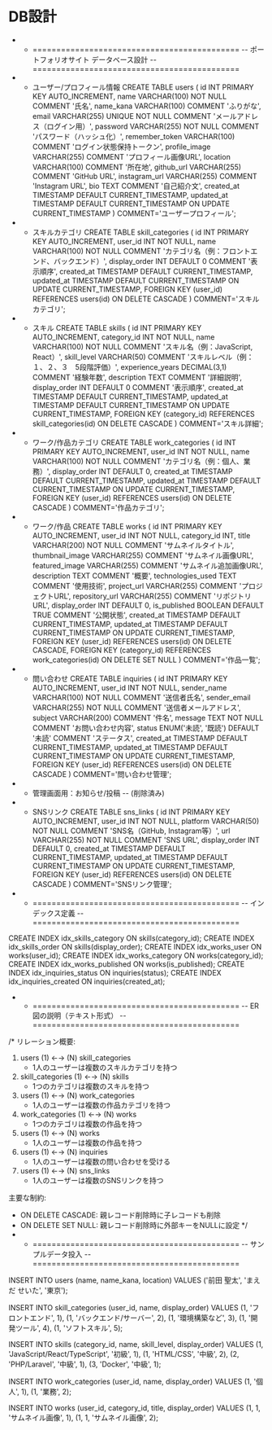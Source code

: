 # DB設計

- - ============================================
-- ポートフォリオサイト データベース設計
-- ============================================
- - ユーザー/プロフィール情報
CREATE TABLE users (
id INT PRIMARY KEY AUTO_INCREMENT,
name VARCHAR(100) NOT NULL COMMENT '氏名',
name_kana VARCHAR(100) COMMENT 'ふりがな',
email VARCHAR(255) UNIQUE NOT NULL COMMENT 'メールアドレス（ログイン用）',
password VARCHAR(255) NOT NULL COMMENT 'パスワード（ハッシュ化）',
remember_token VARCHAR(100) COMMENT 'ログイン状態保持トークン',
profile_image VARCHAR(255) COMMENT 'プロフィール画像URL',
location VARCHAR(100) COMMENT '所在地',
github_url VARCHAR(255) COMMENT 'GitHub URL',
instagram_url VARCHAR(255) COMMENT 'Instagram URL',
bio TEXT COMMENT '自己紹介文',
created_at TIMESTAMP DEFAULT CURRENT_TIMESTAMP,
updated_at TIMESTAMP DEFAULT CURRENT_TIMESTAMP ON UPDATE CURRENT_TIMESTAMP
) COMMENT='ユーザープロフィール';
- - スキルカテゴリ
CREATE TABLE skill_categories (
id INT PRIMARY KEY AUTO_INCREMENT,
user_id INT NOT NULL,
name VARCHAR(100) NOT NULL COMMENT 'カテゴリ名（例：フロントエンド、バックエンド）',
display_order INT DEFAULT 0 COMMENT '表示順序',
created_at TIMESTAMP DEFAULT CURRENT_TIMESTAMP,
updated_at TIMESTAMP DEFAULT CURRENT_TIMESTAMP ON UPDATE CURRENT_TIMESTAMP,
FOREIGN KEY (user_id) REFERENCES users(id) ON DELETE CASCADE
) COMMENT='スキルカテゴリ';
- - スキル
CREATE TABLE skills (
id INT PRIMARY KEY AUTO_INCREMENT,
category_id INT NOT NULL,
name VARCHAR(100) NOT NULL COMMENT 'スキル名（例：JavaScript, React）',
skill_level VARCHAR(50) COMMENT 'スキルレベル（例：１、２、３　5段階評価）',
experience_years DECIMAL(3,1) COMMENT '経験年数',
description TEXT COMMENT '詳細説明',
display_order INT DEFAULT 0 COMMENT '表示順序',
created_at TIMESTAMP DEFAULT CURRENT_TIMESTAMP,
updated_at TIMESTAMP DEFAULT CURRENT_TIMESTAMP ON UPDATE CURRENT_TIMESTAMP,
FOREIGN KEY (category_id) REFERENCES skill_categories(id) ON DELETE CASCADE
) COMMENT='スキル詳細';
- - ワーク/作品カテゴリ
CREATE TABLE work_categories (
id INT PRIMARY KEY AUTO_INCREMENT,
user_id INT NOT NULL,
name VARCHAR(100) NOT NULL COMMENT 'カテゴリ名（例：個人、業務）',
display_order INT DEFAULT 0,
created_at TIMESTAMP DEFAULT CURRENT_TIMESTAMP,
updated_at TIMESTAMP DEFAULT CURRENT_TIMESTAMP ON UPDATE CURRENT_TIMESTAMP,
FOREIGN KEY (user_id) REFERENCES users(id) ON DELETE CASCADE
) COMMENT='作品カテゴリ';
- - ワーク/作品
CREATE TABLE works (
id INT PRIMARY KEY AUTO_INCREMENT,
user_id INT NOT NULL,
category_id INT,
title VARCHAR(200) NOT NULL COMMENT 'サムネイルタイトル',
thumbnail_image VARCHAR(255) COMMENT 'サムネイル画像URL',
featured_image VARCHAR(255) COMMENT 'サムネイル追加画像URL',
description TEXT COMMENT '概要',
technologies_used TEXT COMMENT '使用技術',
project_url VARCHAR(255) COMMENT 'プロジェクトURL',
repository_url VARCHAR(255) COMMENT 'リポジトリURL',
display_order INT DEFAULT 0,
is_published BOOLEAN DEFAULT TRUE COMMENT '公開状態',
created_at TIMESTAMP DEFAULT CURRENT_TIMESTAMP,
updated_at TIMESTAMP DEFAULT CURRENT_TIMESTAMP ON UPDATE CURRENT_TIMESTAMP,
FOREIGN KEY (user_id) REFERENCES users(id) ON DELETE CASCADE,
FOREIGN KEY (category_id) REFERENCES work_categories(id) ON DELETE SET NULL
) COMMENT='作品一覧';
- - 問い合わせ
CREATE TABLE inquiries (
id INT PRIMARY KEY AUTO_INCREMENT,
user_id INT NOT NULL,
sender_name VARCHAR(100) NOT NULL COMMENT '送信者氏名',
sender_email VARCHAR(255) NOT NULL COMMENT '送信者メールアドレス',
subject VARCHAR(200) COMMENT '件名',
message TEXT NOT NULL COMMENT 'お問い合わせ内容',
status ENUM('未読', '既読') DEFAULT '未読' COMMENT 'ステータス',
created_at TIMESTAMP DEFAULT CURRENT_TIMESTAMP,
updated_at TIMESTAMP DEFAULT CURRENT_TIMESTAMP ON UPDATE CURRENT_TIMESTAMP,
FOREIGN KEY (user_id) REFERENCES users(id) ON DELETE CASCADE
) COMMENT='問い合わせ管理';
- - 管理画面用：お知らせ/投稿
-- (削除済み)
- - SNSリンク
CREATE TABLE sns_links (
id INT PRIMARY KEY AUTO_INCREMENT,
user_id INT NOT NULL,
platform VARCHAR(50) NOT NULL COMMENT 'SNS名（GitHub, Instagram等）',
url VARCHAR(255) NOT NULL COMMENT 'SNS URL',
display_order INT DEFAULT 0,
created_at TIMESTAMP DEFAULT CURRENT_TIMESTAMP,
updated_at TIMESTAMP DEFAULT CURRENT_TIMESTAMP ON UPDATE CURRENT_TIMESTAMP,
FOREIGN KEY (user_id) REFERENCES users(id) ON DELETE CASCADE
) COMMENT='SNSリンク管理';
- - ============================================
-- インデックス定義
-- ============================================

CREATE INDEX idx_skills_category ON skills(category_id);
CREATE INDEX idx_skills_order ON skills(display_order);
CREATE INDEX idx_works_user ON works(user_id);
CREATE INDEX idx_works_category ON works(category_id);
CREATE INDEX idx_works_published ON works(is_published);
CREATE INDEX idx_inquiries_status ON inquiries(status);
CREATE INDEX idx_inquiries_created ON inquiries(created_at);

- - ============================================
-- ER図の説明（テキスト形式）
-- ============================================

/*
リレーション概要:

1. users (1) ←→ (N) skill_categories
    - 1人のユーザーは複数のスキルカテゴリを持つ
2. skill_categories (1) ←→ (N) skills
    - 1つのカテゴリは複数のスキルを持つ
3. users (1) ←→ (N) work_categories
    - 1人のユーザーは複数の作品カテゴリを持つ
4. work_categories (1) ←→ (N) works
    - 1つのカテゴリは複数の作品を持つ
5. users (1) ←→ (N) works
    - 1人のユーザーは複数の作品を持つ
6. users (1) ←→ (N) inquiries
    - 1人のユーザーは複数の問い合わせを受ける
7. users (1) ←→ (N) sns_links
    - 1人のユーザーは複数のSNSリンクを持つ

主要な制約:

- ON DELETE CASCADE: 親レコード削除時に子レコードも削除
- ON DELETE SET NULL: 親レコード削除時に外部キーをNULLに設定
*/
- - ============================================
-- サンプルデータ投入
-- ============================================

INSERT INTO users (name, name_kana, location)
VALUES ('前田 聖太', 'まえだ せいた', '東京');

INSERT INTO skill_categories (user_id, name, display_order) VALUES
(1, 'フロントエンド', 1),
(1, 'バックエンド/サーバー', 2),
(1, '環境構築など', 3),
(1, '開発ツール', 4),
(1, 'ソフトスキル', 5);

INSERT INTO skills (category_id, name, skill_level, display_order) VALUES
(1, 'JavaScript/React/TypeScript', '初級', 1),
(1, 'HTML/CSS', '中級', 2),
(2, 'PHP/Laravel', '中級', 1),
(3, 'Docker', '中級', 1);

INSERT INTO work_categories (user_id, name, display_order) VALUES
(1, '個人', 1),
(1, '業務', 2);

INSERT INTO works (user_id, category_id, title, display_order) VALUES
(1, 1, 'サムネイル画像', 1),
(1, 1, 'サムネイル画像', 2);